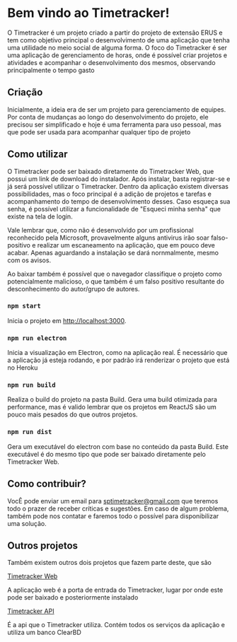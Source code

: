 # Bem vindo ao Timetracker!

O Timetracker é um projeto criado a partir do projeto de extensão ERUS e tem como objetivo principal o desenvolvimento de uma aplicação que tenha uma utilidade no meio social de alguma forma.
O foco do Timetracker é ser uma aplicação de gerenciamento de horas, onde é possível criar projetos e atividades e acompanhar o desenvolvimento dos mesmos, observando principalmente o tempo gasto

## Criação

Inicialmente, a ideia era de ser um projeto para gerenciamento de equipes. Por conta de mudanças ao longo do desenvolvimento do projeto, ele precisou ser simplificado e hoje
é uma ferramenta para uso pessoal, mas que pode ser usada para acompanhar qualquer tipo de projeto

## Como utilizar

O Timetracker pode ser baixado diretamente do Timetracker Web, que possui um link de download do instalador. Após instalar, basta registrar-se e já será possível utilizar o Timetracker.
Dentro da aplicação existem diversas possibilidades, mas o foco principal é a adição de projetos e tarefas e acompanhamento do tempo de desenvolvimento desses. Caso esqueça sua senha, é possível utilizar a funcionalidade de "Esqueci minha senha" que existe na tela de login.

Vale lembrar que, como não é desenvolvido por um profissional reconhecido pela Microsoft, provavelmente alguns antivirus irão soar falso-positivo e realizar um escaneamento na aplicação, que em pouco deve acabar. Apenas aguardando a instalação se dará nornmalmente, mesmo com os avisos.

Ao baixar também é possível que o navegador classifique o projeto como potencialmente malicioso, o que também é um falso positivo resultante do desconhecimento do autor/grupo de autores.
### `npm start`

Inicia o projeto em [http://localhost:3000](http://localhost:3000).

### `npm run electron`

Inicia a visualização em Electron, como na aplicação real. É necessário que a aplicação já esteja rodando, e por padrão irá renderizar o projeto que está no Heroku

### `npm run build`

Realiza o build do projeto na pasta Build. Gera uma build otimizada para performance, mas é valido lembrar que os projetos em ReactJS são um pouco mais pesados do que outros projetos.

### `npm run dist`

Gera um executável do electron com base no conteúdo da pasta Build. Este executável é do mesmo tipo que pode ser baixado diretamente pelo Timetracker Web.

## Como contribuir?

VocÊ pode enviar um email para sptimetracker@gmail.com que teremos todo o prazer de receber críticas e sugestões. Em caso de algum problema, também pode nos contatar e faremos todo o possível para disponibilizar uma solução.

## Outros projetos

Também existem outros dois projetos que fazem parte deste, que são 

[Timetracker Web](https://github.com/gcrespe/timetracker-webpage)

A aplicação web é a porta de entrada do Timetracker, lugar por onde este pode ser baixado e posteriormente instalado

[Timetracker API](https://github.com/gcrespe/timetracker-api)

É a api que o Timetracker utiliza. Contém todos os serviços da aplicação e utiliza um banco ClearBD

